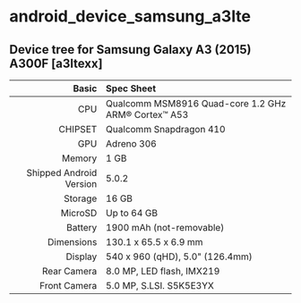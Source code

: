 # android_device_samsung_a3lte

## Device tree for Samsung Galaxy A3 (2015) A300F [a3ltexx]

Basic   | Spec Sheet
-------:|:-------------------------
CPU     | Qualcomm MSM8916 Quad-core 1.2 GHz ARM® Cortex™ A53
CHIPSET | Qualcomm Snapdragon 410
GPU     | Adreno 306
Memory  | 1 GB
Shipped Android Version | 5.0.2
Storage | 16 GB
MicroSD | Up to 64 GB
Battery | 1900 mAh (not-removable)
Dimensions | 130.1 x 65.5 x 6.9 mm
Display | 540 x 960 (qHD), 5.0" (126.4mm)
Rear Camera  | 8.0 MP, LED flash, IMX219
Front Camera | 5.0 MP, S.LSI. S5K5E3YX
